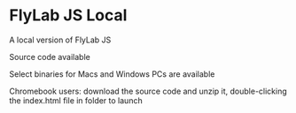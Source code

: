 # FlyLab JS Local
A local version of FlyLab JS

Source code available

Select binaries for Macs and Windows PCs are available

Chromebook users: download the source code and unzip it, double-clicking the index.html file in folder to launch
